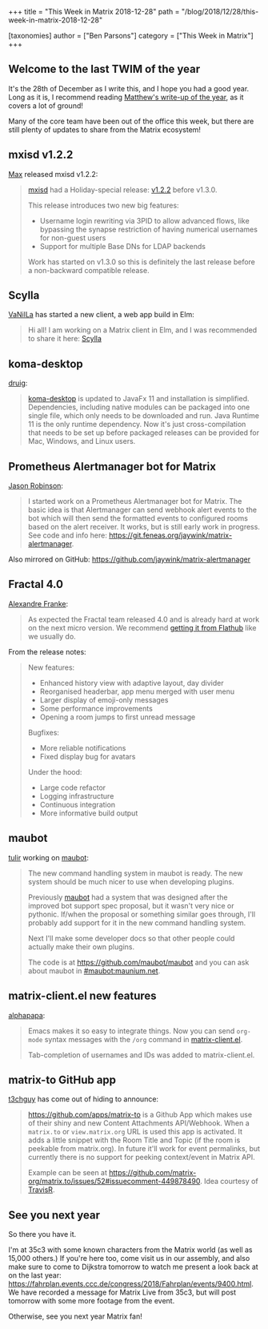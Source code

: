 +++
title = "This Week in Matrix 2018-12-28"
path = "/blog/2018/12/28/this-week-in-matrix-2018-12-28"

[taxonomies]
author = ["Ben Parsons"]
category = ["This Week in Matrix"]
+++

## Welcome to the last TWIM of the year

It's the 28th of December as I write this, and I hope you had a good year. Long as it is, I recommend reading <a href="/blog/2018/12/25/the-2018-matrix-holiday-special/">Matthew's write-up of the year</a>, as it covers a lot of ground!

Many of the core team have been out of the office this week, but there are still plenty of updates to share from the Matrix ecosystem!

## mxisd v1.2.2

<a href="https://matrix.to/#/@max:kamax.io">Max</a> released mxisd v1.2.2:

> <a href="https://github.com/kamax-matrix/mxisd">mxisd</a> had a Holiday-special release: <a href="https://github.com/kamax-matrix/mxisd/releases/tag/v1.2.2">v1.2.2</a> before v1.3.0.
>
> This release introduces two new big features:
> <ul>
>   <li>Username login rewriting via 3PID to allow advanced flows, like bypassing the synapse restriction of having numerical usernames for non-guest users</li>
>   <li>Support for multiple Base DNs for LDAP backends</li>
> </ul>
> Work has started on v1.3.0 so this is definitely the last release before a non-backward compatible release.

## Scylla

<a href="https://matrix.to/#/@daniel:riot.danilafe.com">VaNilLa</a> has started a new client, a web app build in Elm:

> Hi all! I am working on a Matrix client in Elm, and I was recommended to share it here: <a href="https://github.com/DanilaFe/Scylla">Scylla</a>

## koma-desktop

<a href="https://matrix.to/#/@druig:matrix.org">druig</a>:

> <a href="https://github.com/koma-im/koma-desktop">koma-desktop</a> is updated to JavaFx 11 and installation is simplified. Dependencies, including native modules can be packaged into one single file, which only needs to be downloaded and run. Java Runtime 11 is the only runtime dependency. Now it's just cross-compilation that needs to be set up before packaged releases can be provided for Mac, Windows, and Linux users.

## Prometheus Alertmanager bot for Matrix

<a href="https://matrix.to/#/@jaywink:feneas.org">Jason Robinson</a>:

> I started work on a Prometheus Alertmanager bot for Matrix. The basic idea is that Alertmanager can send webhook alert events to the bot which will then send the formatted events to configured rooms based on the alert receiver. It works, but is still early work in progress. See code and info here: <a href="https://git.feneas.org/jaywink/matrix-alertmanager">https://git.feneas.org/jaywink/matrix-alertmanager</a>.

Also mirrored on GitHub: <a href="https://github.com/jaywink/matrix-alertmanager">https://github.com/jaywink/matrix-alertmanager</a>

## Fractal 4.0

<a href="@afranke:matrix.org">Alexandre Franke</a>:

> As expected the Fractal team released 4.0 and is already hard at work on the next micro version. We recommend <a href="https://flathub.org/apps/details/org.gnome.Fractal">getting it from Flathub</a> like we usually do.

From the release notes:

> New features:
> <ul>
>   <li>Enhanced history view with adaptive layout, day divider</li>
>   <li>Reorganised headerbar, app menu merged with user menu</li>
>   <li>Larger display of emoji-only messages</li>
>   <li>Some performance improvements</li>
>   <li>Opening a room jumps to first unread message</li>
> </ul>
> Bugfixes:
> <ul>
>   <li>More reliable notifications</li>
>   <li>Fixed display bug for avatars</li>
> </ul>
> Under the hood:
> <ul>
>   <li>Large code refactor</li>
>   <li>Logging infrastructure</li>
>   <li>Continuous integration</li>
>   <li>More informative build output</li>
> </ul>

## maubot

<a href="https://matrix.to/#/@tulir:maunium.net">tulir</a> working on <a href="https://github.com/maubot/maubot">maubot</a>:

> The new command handling system in maubot is ready. The new system should be much nicer to use when developing plugins.
>
> Previously <a href="https://github.com/maubot/maubot">maubot</a> had a system that was designed after the improved bot support spec proposal, but it wasn't very nice or pythonic. If/when the proposal or something similar goes through, I'll probably add support for it in the new command handling system.
>
> Next I'll make some developer docs so that other people could actually make their own plugins.
>
> The code is at <a href="https://github.com/maubot/maubot">https://github.com/maubot/maubot</a> and you can ask about maubot in <a href="https://matrix.to/#/#maubot:maunium.net">#maubot:maunium.net</a>.

## matrix-client.el new features

<a href="https://matrix.to/#/@alphapapa:matrix.org">alphapapa</a>:

> Emacs makes it so easy to integrate things. Now you can send <code>org-mode</code> syntax messages with the <code>/org</code> command in <a href="https://github.com/jgkamat/matrix-client-el">matrix-client.el</a>.
>
> Tab-completion of usernames and IDs was added to matrix-client.el.

## matrix-to GitHub app

<a href="https://matrix.to/#/@x:riot.ovh">t3chguy</a> has come out of hiding to announce:

> <a href="https://github.com/apps/matrix-to">https://github.com/apps/matrix-to</a> is a Github App which makes use of their shiny and new Content Attachments API/Webhook. When a <code>matrix.to</code> or <code>view.matrix.org</code> URL is used this app is activated. It adds a little snippet with the Room Title and Topic (if the room is peekable from matrix.org). In future it'll work for event permalinks, but currently there is no support for peeking context/event in Matrix API.
>
> Example can be seen at <a href="https://github.com/matrix-org/matrix.to/issues/52#issuecomment-449878490">https://github.com/matrix-org/matrix.to/issues/52#issuecomment-449878490</a>. Idea courtesy of <a href="https://github.com/turt2live">TravisR</a>.

## See you next year

So there you have it.

I'm at 35c3 with some known characters from the Matrix world (as well as 15,000 others.) If you're here too, come visit us in our assembly, and also make sure to come to Dijkstra tomorrow to watch me present a look back at on the last year: <a href="https://fahrplan.events.ccc.de/congress/2018/Fahrplan/events/9400.html">https://fahrplan.events.ccc.de/congress/2018/Fahrplan/events/9400.html</a>. We have recorded a message for Matrix Live from 35c3, but will post tomorrow with some more footage from the event.

Otherwise, see you next year Matrix fan!
